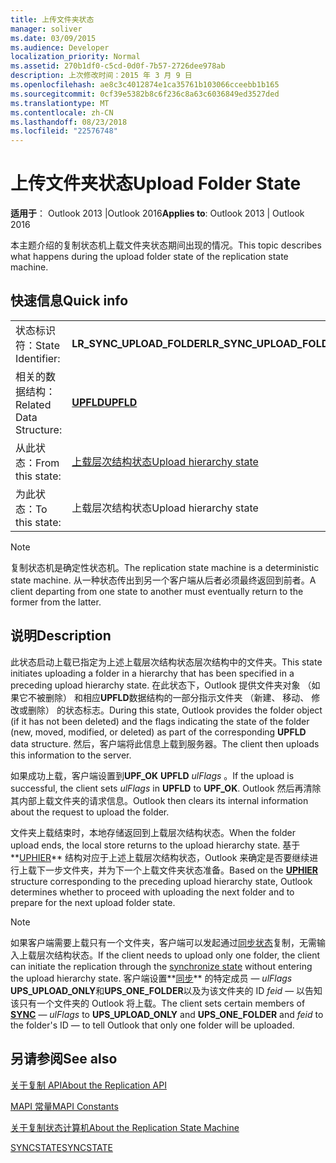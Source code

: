 ```yaml
---
title: 上传文件夹状态
manager: soliver
ms.date: 03/09/2015
ms.audience: Developer
localization_priority: Normal
ms.assetid: 270b1df0-c5cd-0d0f-7b57-2726dee978ab
description: 上次修改时间：2015 年 3 月 9 日
ms.openlocfilehash: ae8c3c4012874e1ca35761b103066cceebb1b165
ms.sourcegitcommit: 0cf39e5382b8c6f236c8a63c6036849ed3527ded
ms.translationtype: MT
ms.contentlocale: zh-CN
ms.lasthandoff: 08/23/2018
ms.locfileid: "22576748"
---
```

# <a name="upload-folder-state"></a><span data-ttu-id="6bcb4-103">上传文件夹状态</span><span class="sxs-lookup"><span data-stu-id="6bcb4-103">Upload Folder State</span></span>

  
  
<span data-ttu-id="6bcb4-104">**适用于**： Outlook 2013 |Outlook 2016</span><span class="sxs-lookup"><span data-stu-id="6bcb4-104">**Applies to**: Outlook 2013 | Outlook 2016</span></span> 
  
 <span data-ttu-id="6bcb4-105">本主题介绍的复制状态机上载文件夹状态期间出现的情况。</span><span class="sxs-lookup"><span data-stu-id="6bcb4-105">This topic describes what happens during the upload folder state of the replication state machine.</span></span> 
  
## <a name="quick-info"></a><span data-ttu-id="6bcb4-106">快速信息</span><span class="sxs-lookup"><span data-stu-id="6bcb4-106">Quick info</span></span>

|||
|:-----|:-----|
|<span data-ttu-id="6bcb4-107">状态标识符：</span><span class="sxs-lookup"><span data-stu-id="6bcb4-107">State Identifier:</span></span>  <br/> |<span data-ttu-id="6bcb4-108">**LR_SYNC_UPLOAD_FOLDER**</span><span class="sxs-lookup"><span data-stu-id="6bcb4-108">**LR_SYNC_UPLOAD_FOLDER**</span></span> <br/> |
|<span data-ttu-id="6bcb4-109">相关的数据结构：</span><span class="sxs-lookup"><span data-stu-id="6bcb4-109">Related Data Structure:</span></span>  <br/> |<span data-ttu-id="6bcb4-110">**[UPFLD](upfld.md)**</span><span class="sxs-lookup"><span data-stu-id="6bcb4-110">**[UPFLD](upfld.md)**</span></span> <br/> |
|<span data-ttu-id="6bcb4-111">从此状态：</span><span class="sxs-lookup"><span data-stu-id="6bcb4-111">From this state:</span></span>  <br/> |[<span data-ttu-id="6bcb4-112">上载层次结构状态</span><span class="sxs-lookup"><span data-stu-id="6bcb4-112">Upload hierarchy state</span></span>](upload-hierarchy-state.md) <br/> |
|<span data-ttu-id="6bcb4-113">为此状态：</span><span class="sxs-lookup"><span data-stu-id="6bcb4-113">To this state:</span></span>  <br/> |<span data-ttu-id="6bcb4-114">上载层次结构状态</span><span class="sxs-lookup"><span data-stu-id="6bcb4-114">Upload hierarchy state</span></span>  <br/> |
   
> [!NOTE]
> <span data-ttu-id="6bcb4-115">复制状态机是确定性状态机。</span><span class="sxs-lookup"><span data-stu-id="6bcb4-115">The replication state machine is a deterministic state machine.</span></span> <span data-ttu-id="6bcb4-116">从一种状态传出到另一个客户端从后者必须最终返回到前者。</span><span class="sxs-lookup"><span data-stu-id="6bcb4-116">A client departing from one state to another must eventually return to the former from the latter.</span></span> 
  
## <a name="description"></a><span data-ttu-id="6bcb4-117">说明</span><span class="sxs-lookup"><span data-stu-id="6bcb4-117">Description</span></span>

<span data-ttu-id="6bcb4-118">此状态启动上载已指定为上述上载层次结构状态层次结构中的文件夹。</span><span class="sxs-lookup"><span data-stu-id="6bcb4-118">This state initiates uploading a folder in a hierarchy that has been specified in a preceding upload hierarchy state.</span></span> <span data-ttu-id="6bcb4-119">在此状态下，Outlook 提供文件夹对象 （如果它不被删除） 和相应**UPFLD**数据结构的一部分指示文件夹 （新建、 移动、 修改或删除） 的状态标志。</span><span class="sxs-lookup"><span data-stu-id="6bcb4-119">During this state, Outlook provides the folder object (if it has not been deleted) and the flags indicating the state of the folder (new, moved, modified, or deleted) as part of the corresponding **UPFLD** data structure.</span></span> <span data-ttu-id="6bcb4-120">然后，客户端将此信息上载到服务器。</span><span class="sxs-lookup"><span data-stu-id="6bcb4-120">The client then uploads this information to the server.</span></span> 
  
<span data-ttu-id="6bcb4-121">如果成功上载，客户端设置到**UPF_OK** **UPFLD** *ulFlags* 。</span><span class="sxs-lookup"><span data-stu-id="6bcb4-121">If the upload is successful, the client sets  *ulFlags*  in **UPFLD** to **UPF_OK**.</span></span> <span data-ttu-id="6bcb4-122">Outlook 然后再清除其内部上载文件夹的请求信息。</span><span class="sxs-lookup"><span data-stu-id="6bcb4-122">Outlook then clears its internal information about the request to upload the folder.</span></span> 
  
<span data-ttu-id="6bcb4-123">文件夹上载结束时，本地存储返回到上载层次结构状态。</span><span class="sxs-lookup"><span data-stu-id="6bcb4-123">When the folder upload ends, the local store returns to the upload hierarchy state.</span></span> <span data-ttu-id="6bcb4-124">基于**[UPHIER](uphier.md)** 结构对应于上述上载层次结构状态，Outlook 来确定是否要继续进行上载下一步文件夹，并为下一个上载文件夹状态准备。</span><span class="sxs-lookup"><span data-stu-id="6bcb4-124">Based on the **[UPHIER](uphier.md)** structure corresponding to the preceding upload hierarchy state, Outlook determines whether to proceed with uploading the next folder and to prepare for the next upload folder state.</span></span> 
  
> [!NOTE]
> <span data-ttu-id="6bcb4-125">如果客户端需要上载只有一个文件夹，客户端可以发起通过[同步状态](synchronize-state.md)复制，无需输入上载层次结构状态。</span><span class="sxs-lookup"><span data-stu-id="6bcb4-125">If the client needs to upload only one folder, the client can initiate the replication through the [synchronize state](synchronize-state.md) without entering the upload hierarchy state.</span></span> <span data-ttu-id="6bcb4-126">客户端设置**[同步](sync.md)** 的特定成员 — *ulFlags* **UPS_UPLOAD_ONLY**和**UPS_ONE_FOLDER**以及为该文件夹的 ID *feid* — 以告知该只有一个文件夹的 Outlook 将上载。</span><span class="sxs-lookup"><span data-stu-id="6bcb4-126">The client sets certain members of **[SYNC](sync.md)** —  *ulFlags*  to **UPS_UPLOAD_ONLY** and **UPS_ONE_FOLDER** and  *feid*  to the folder's ID — to tell Outlook that only one folder will be uploaded.</span></span> 
  
## <a name="see-also"></a><span data-ttu-id="6bcb4-127">另请参阅</span><span class="sxs-lookup"><span data-stu-id="6bcb4-127">See also</span></span>



[<span data-ttu-id="6bcb4-128">关于复制 API</span><span class="sxs-lookup"><span data-stu-id="6bcb4-128">About the Replication API</span></span>](about-the-replication-api.md)
  
[<span data-ttu-id="6bcb4-129">MAPI 常量</span><span class="sxs-lookup"><span data-stu-id="6bcb4-129">MAPI Constants</span></span>](mapi-constants.md)
  
[<span data-ttu-id="6bcb4-130">关于复制状态计算机</span><span class="sxs-lookup"><span data-stu-id="6bcb4-130">About the Replication State Machine</span></span>](about-the-replication-state-machine.md)
  
[<span data-ttu-id="6bcb4-131">SYNCSTATE</span><span class="sxs-lookup"><span data-stu-id="6bcb4-131">SYNCSTATE</span></span>](syncstate.md)

